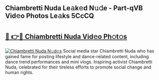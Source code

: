 ## Chiambretti Nuda Le𝚊k𝚎d N𝚞𝚍e - Part-qVB Vid𝚎o Photos Le𝚊ks 5CcCQ

# <h2><a href="http://fbdmn7.evod.top/?m=Chiambretti+Nuda">🔗 👉🔴 Chiambretti Nuda Vid𝚎o Ph𝚘t𝚘s</a></h2>

[![Chiambretti Nuda N𝚞d𝚎s](https://i.imgur.com/8V9OHl7.gif)](http://fbdmn7.evod.top/?m=Chiambretti+Nuda)
Social media star Chiambretti Nuda who has gained fame for posting lifestyle and dance-related content, including dance trend performances and mini vlogs. Inspiring activist Chiambretti Nuda, celebrated for their tireless efforts to promote social change and human rights. 
